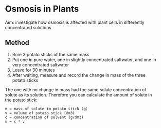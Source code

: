 # Osmosis in Plants
Aim: investigate how osmosis is affected with plant cells in differently concentrated solutions

## Method
1. Bore 3 potato sticks of the same mass
2. Put one in pure water, one in slightly concentrated saltwater, and one in very concentrated saltwater
3. Leave for 30 minutes
4. After waiting, measure and record the change in mass of the three potato sticks

The one with no change in mass had the same solute concentration of solute as its solution. Therefore you can calculate the amount of solute in the potato stick:

```
m = mass of solute in potato stick (g)
v = volume of potato stick (dm3)
c = concentration of solvent (g/dm3)
m = c * v
```
